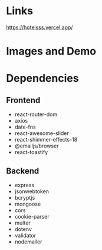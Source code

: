 # Links
https://hotelsss.vercel.app/

# Images and Demo

# Dependencies
## Frontend
- react-router-dom
- axios
- date-fns
- react-awesome-slider
- react-shimmer-effects-18
- @emailjs/browser
- react-toastify

## Backend
- express
- jsonwebtoken
- bcryptjs
- mongoose
- cors
- cookie-parser
- multer
- dotenv
- validator 
- nodemailer